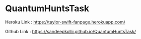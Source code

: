 # QuantumHuntsTask

Heroku Link : https://taylor-swift-fanpage.herokuapp.com/

Github Link : https://sandeepkollii.github.io/QuantumHuntsTask/
